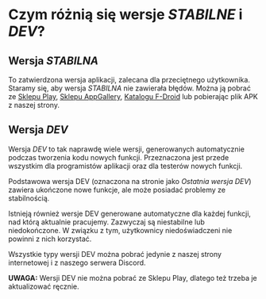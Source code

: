 ﻿# Czym różnią się wersje *STABILNE* i *DEV*?

## Wersja *STABILNA*

To zatwierdzona wersja aplikacji, zalecana dla przeciętnego użytkownika.
Staramy się, aby wersja *STABILNA* nie zawierała błędów. Można ją pobrać ze
[Sklepu Play](https://play.google.com/store/apps/details?id=io.github.wulkanowy&utm_source=homepage),
[Sklepu AppGallery](https://appgallery.huawei.com/#/app/C101440411),
[Katalogu F-Droid](https://f-droid.org/en/packages/io.github.wulkanowy/) lub pobierając plik APK z naszej strony.

## Wersja *DEV*

Wersja *DEV* to tak naprawdę wiele wersji, generowanych automatycznie podczas tworzenia kodu nowych funkcji.
Przeznaczona jest przede wszystkim dla programistów aplikacji oraz dla testerów nowych funkcji.

Podstawowa wersja DEV (oznaczona na stronie jako *Ostatnia wersja DEV*) zawiera ukończone nowe funkcje,
ale może posiadać problemy ze stabilnością.

Istnieją również wersje DEV generowane automatyczne dla każdej funkcji, nad którą aktualnie pracujemy.
Zazwyczaj są niestabilne lub niedokończone. W związku z tym, użytkownicy niedoświadczeni nie powinni z nich korzystać.

Wszystkie typy wersji DEV można pobrać jedynie z naszej strony internetowej i z naszego serwera Discord.

**UWAGA:** Wersji DEV nie można pobrać ze Sklepu Play, dlatego też trzeba je aktualizować ręcznie.
